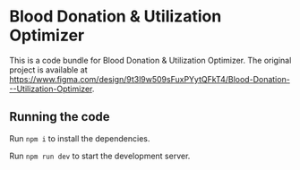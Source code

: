 
  # Blood Donation & Utilization Optimizer

  This is a code bundle for Blood Donation & Utilization Optimizer. The original project is available at https://www.figma.com/design/9t3l9w509sFuxPYytQFkT4/Blood-Donation---Utilization-Optimizer.

  ## Running the code

  Run `npm i` to install the dependencies.

  Run `npm run dev` to start the development server.
  
